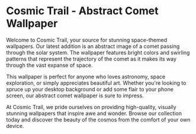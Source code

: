 <!--
Write me markdown content of website with wallpaper:

"An abstract image of a comet passing through the solar system, with bright colors and swirling patterns that represent its trajectory."

The header of the page should not be copy of the text but rather a real content of the website which is using this wallpaper.
-->

<!--font:Montserrat-->

# Cosmic Trail - Abstract Comet Wallpaper

Welcome to Cosmic Trail, your source for stunning space-themed wallpapers. Our latest addition is an abstract image of a comet passing through the solar system. The wallpaper features bright colors and swirling patterns that represent the trajectory of the comet as it makes its way through the vast expanse of space.

This wallpaper is perfect for anyone who loves astronomy, space exploration, or simply appreciates beautiful art. Whether you're looking to spruce up your desktop background or add some flair to your phone screen, our abstract comet wallpaper is sure to impress.

At Cosmic Trail, we pride ourselves on providing high-quality, visually stunning wallpapers that inspire awe and wonder. Browse our collection today and discover the beauty of the cosmos from the comfort of your own device.
